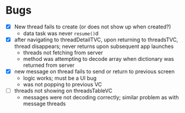 #  Bugs

- [x] New thread fails to create (or does not show up when created?)
    - data task was never `resume()`d
- [x] after navigating to threadDetailTVC, upon returning to threadsTVC, thread disappears; never returns upon subsequent app launches
    - threads not fetching from server
    - method was attempting to decode array when dictionary was returned from server
- [x] new message on thread fails to send or return to previous screen
    - logic works; must be a UI bug
    - was not popping to previous VC
- [ ] threads not showing on threadsTableVC
    - messages were not decoding correctly; similar problem as with message threads
